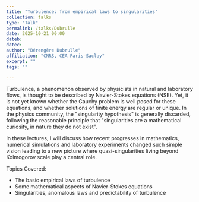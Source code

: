 ```yaml
---
title: "Turbulence: from empirical laws to singularities"
collection: talks
type: "Talk"
permalink: /talks/Dubrulle
date: 2025-10-21 00:00
dateb: 
datec: 
author: "Bérengère Dubrulle" 
affiliation: "CNRS, CEA Paris-Saclay"
excerpt: ""
tags: ""

---
```

Turbulence, a phenomenon observed by physicists in natural and laboratory flows, is thought to be described by Navier-Stokes equations (NSE). Yet, it is not yet known whether the Cauchy problem is well posed for these equations, and whether solutions of finite energy are regular or unique. In the physics community, the "singularity hypothesis" is generally discarded, following the reasonable principle that "singularities are a mathematical curiosity, in nature they do not exist".

In these lectures, I will discuss how recent progresses in mathematics, numerical simulations and laboratory experiments changed such simple vision leading to a new picture where quasi-singularities living beyond Kolmogorov scale play a central role.

Topics Covered:
- The basic empirical laws of turbulence
- Some mathematical aspects of Navier-Stokes equations
- Singularities, anomalous laws and predictability of turbulence